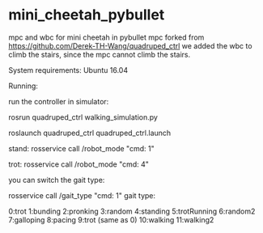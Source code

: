 # mini_cheetah_pybullet
mpc and wbc for mini cheetah in pybullet
mpc forked from https://github.com/Derek-TH-Wang/quadruped_ctrl
we added the wbc to climb the stairs, since the mpc cannot climb the stairs.

System requirements:
Ubuntu 16.04

Running:

run the controller in simulator:

rosrun quadruped_ctrl walking_simulation.py

roslaunch quadruped_ctrl quadruped_ctrl.launch

stand:
rosservice call /robot_mode "cmd: 1"

trot:
rosservice call /robot_mode "cmd: 4"

you can switch the gait type:

rosservice call /gait_type "cmd: 1"
gait type:

0:trot
1:bunding
2:pronking
3:random
4:standing
5:trotRunning
6:random2
7:galloping
8:pacing
9:trot (same as 0)
10:walking
11:walking2
